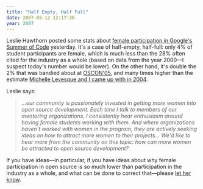 ```yaml
---
title: "Half Empty, Half Full"
date: 2007-05-12 12:17:36
year: 2007
---
```

Leslie Hawthorn posted some stats about <a href="http://googlesummerofcode.blogspot.com/2007/05/women-in-google-summer-of-code.html">female participation in Google's Summer of Code</a> yesterday.  It's a case of half-empty, half-full: only 4% of student participants are female, which is much less than the 28% often cited for the industry as a whole (based on data from the year 2000—I suspect today's number would be lower).  On the other hand, it's double the 2% that was bandied about at <a href="http://www.computerworld.com/softwaretopics/software/story/0,10801,103777,00.html">OSCON'05</a>, and many times higher than the estimate <a href="http://www.ddj.com/dept/architect/184415216">Michelle Levesque and I came up with in 2004</a>.

Leslie says:
<blockquote><em>…our community is passionately invested in getting more women into open source development. Each time I talk to members of our mentoring organizations, I consistently hear enthusiasm around having female students working with them. And where organizations haven't worked with women in the program, they are actively seeking ideas on how to attract more women to their projects… We'd like to hear more from the community on this topic: how can more women be attracted to open source development?</em></blockquote>
If you have ideas—in particular, if you have ideas about why female participation in open source is so much lower than participation in the industry as a whole, and what can be done to correct that—please <a href="http://googlesummerofcode.blogspot.com/2007/05/women-in-google-summer-of-code.html">let her know</a>.
